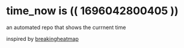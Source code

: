 # time_now is (( 1696042800405 ))

an automated repo that shows the currnent time

inspired by [breakingheatmap](https://github.com/breakingheatmap/breakingheatmap)